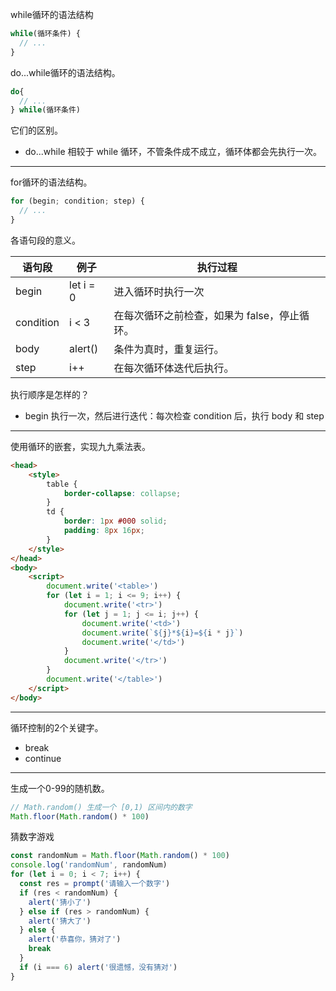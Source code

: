 while循环的语法结构

```javascript
while(循环条件) {
  // ...
}
```

do...while循环的语法结构。

```javascript
do{
  // ...
} while(循环条件)
```

它们的区别。

- do...while 相较于 while 循环，不管条件成不成立，循环体都会先执行一次。

-----

for循环的语法结构。

```javascript
for (begin; condition; step) {
  // ...
}
```

各语句段的意义。

| 语句段    | 例子      | 执行过程                                     |
| --------- | --------- | -------------------------------------------- |
| begin     | let i = 0 | 进入循环时执行一次                           |
| condition | i < 3     | 在每次循环之前检查，如果为 false，停止循环。 |
| body      | alert()   | 条件为真时，重复运行。                       |
| step      | i++       | 在每次循环体迭代后执行。                     |

执行顺序是怎样的？

- begin 执行一次，然后进行迭代：每次检查 condition 后，执行 body 和 step

-----

使用循环的嵌套，实现九九乘法表。

```html
<head>
	<style>
		table {
			border-collapse: collapse;
		}
		td {
			border: 1px #000 solid;
			padding: 8px 16px;
		}
	</style>
</head>
<body>
	<script>
		document.write('<table>')
		for (let i = 1; i <= 9; i++) {
			document.write('<tr>')
			for (let j = 1; j <= i; j++) {
				document.write('<td>')
				document.write(`${j}*${i}=${i * j}`)
				document.write('</td>')
			}
			document.write('</tr>')
		}
		document.write('</table>')
	</script>
</body>
```

-----

循环控制的2个关键字。

- break
- continue

-----

生成一个0-99的随机数。

```javascript
// Math.random() 生成一个 [0,1) 区间内的数字
Math.floor(Math.random() * 100)
```

猜数字游戏

```javascript
const randomNum = Math.floor(Math.random() * 100)
console.log('randomNum', randomNum)
for (let i = 0; i < 7; i++) {
  const res = prompt('请输入一个数字')
  if (res < randomNum) {
    alert('猜小了')
  } else if (res > randomNum) {
    alert('猜大了')
  } else {
    alert('恭喜你，猜对了')
    break
  }
  if (i === 6) alert('很遗憾，没有猜对')
}
```

